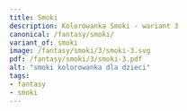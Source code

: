 ```yaml
---
title: Smoki
description: Kolorowanka Smoki - wariant 3
canonical: /fantasy/smoki/
variant_of: smoki
image: /fantasy/smoki/3/smoki-3.svg
pdf: /fantasy/smoki/3/smoki-3.pdf
alt: "smoki kolorowanka dla dzieci"
tags:
- fantasy
- smoki
---
```

